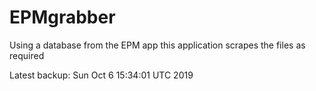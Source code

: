 # EPMgrabber
Using a database from the EPM app this application scrapes the files as required


Latest backup: Sun Oct 6 15:34:01 UTC 2019
